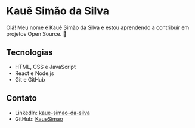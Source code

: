# Kauê Simão da Silva
Olá! Meu nome é Kauê Simão da Silva e estou aprendendo a contribuir em projetos Open Source. 🚀

## Tecnologias
- HTML, CSS e JavaScript
- React e Node.js
- Git e GitHub

## Contato
- LinkedIn: [kaue-simao-da-silva](https://www.linkedin.com/in/kaue-simao-da-silva/)
- GitHub: [KaueSimao](https://github.com/KaueSimao)
